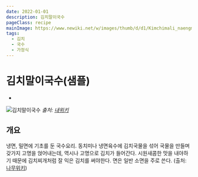 ```yaml
---
date: 2022-01-01
description: 김치말이국수
pageClass: recipe
mainImage: https://www.newiki.net/w/images/thumb/d/d1/Kimchimali_naengmeyon.jpg/450px-Kimchimali_naengmeyon.jpg
tags:
  - 김치
  - 국수
  - 가정식
---
```


# 김치말이국수(샘플)

- <TagLinksK />

<div class="photo-frame">

![김치말이국수](https://www.newiki.net/w/images/thumb/d/d1/Kimchimali_naengmeyon.jpg/450px-Kimchimali_naengmeyon.jpg)
*출처: [내위키](https://www.newiki.net/wiki/%EA%B9%80%EC%B9%98%EB%A7%90%EC%9D%B4)*

</div>

## 개요

냉면, 밀면에 기초를 둔 국수요리. 동치미나 냉면육수에 김치국물을 섞어 국물을 만들며 갖가지 고명을 얹어내는데, 역시나 고명으로 김치가 들어간다. 시원새콤한 맛을 내야하기 때문에 김치찌개처럼 잘 익은 김치를 써야한다. 면은 일반 소면을 주로 쓴다. (출처: [나무위키](https://namu.wiki/w/%EA%B9%80%EC%B9%98%EB%A7%90%EC%9D%B4%EA%B5%AD%EC%88%98))
